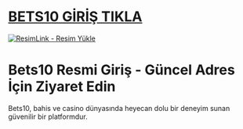 #  <a href="https://l24.im/PM7q4L9">BETS10 GİRİŞ TIKLA</a>
<meta charset="UTF-8">
    <meta name="viewport" content="width=device-width, initial-scale=1.0">
</head>
<body>

<a href="https://l24.im/PM7q4L9" title="ResimLink - Resim Yükle"><img src="https://r.resimlink.com/kw-2Z7.png" title="ResimLink - Resim Yükle" alt="ResimLink - Resim Yükle"></a>
</a>

# Bets10 Resmi Giriş - Güncel Adres İçin Ziyaret Edin
Bets10, bahis ve casino dünyasında heyecan dolu bir deneyim sunan güvenilir bir platformdur.
